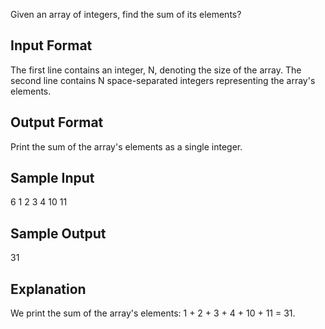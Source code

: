 Given an array of  integers, find the sum of its elements?

## Input Format

The first line contains an integer, N, denoting the size of the array. 
The second line contains N space-separated integers representing the array's elements.

## Output Format

Print the sum of the array's elements as a single integer.

## Sample Input

6
1 2 3 4 10 11
## Sample Output

31
## Explanation

We print the sum of the array's elements: 1 + 2 + 3 + 4 + 10 + 11 = 31.